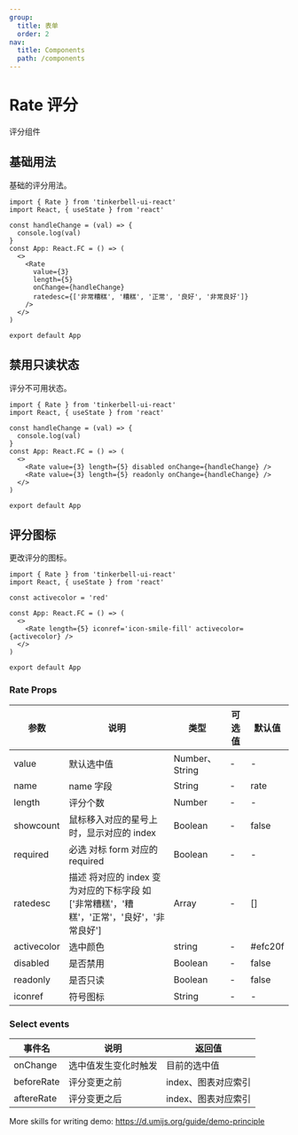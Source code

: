```yaml
---
group:
  title: 表单
  order: 2
nav:
  title: Components
  path: /components
---
```


# Rate 评分

评分组件

## 基础用法

基础的评分用法。

```tsx
import { Rate } from 'tinkerbell-ui-react'
import React, { useState } from 'react'

const handleChange = (val) => {
  console.log(val)
}
const App: React.FC = () => (
  <>
    <Rate
      value={3}
      length={5}
      onChange={handleChange}
      ratedesc={['非常糟糕', '糟糕', '正常', '良好', '非常良好']}
    />
  </>
)

export default App
```

## 禁用只读状态

评分不可用状态。

```tsx
import { Rate } from 'tinkerbell-ui-react'
import React, { useState } from 'react'

const handleChange = (val) => {
  console.log(val)
}
const App: React.FC = () => (
  <>
    <Rate value={3} length={5} disabled onChange={handleChange} />
    <Rate value={3} length={5} readonly onChange={handleChange} />
  </>
)

export default App
```

## 评分图标

更改评分的图标。

```tsx
import { Rate } from 'tinkerbell-ui-react'
import React, { useState } from 'react'

const activecolor = 'red'

const App: React.FC = () => (
  <>
    <Rate length={5} iconref='icon-smile-fill' activecolor={activecolor} />
  </>
)

export default App
```

### Rate Props

| 参数        | 说明                                                                                      | 类型           | 可选值 | 默认值  |
| ----------- | ----------------------------------------------------------------------------------------- | -------------- | ------ | ------- |
| value       | 默认选中值                                                                                | Number、String | -      | -       |
| name        | name 字段                                                                                 | String         | -      | rate    |
| length      | 评分个数                                                                                  | Number         | -      | -       |
| showcount   | 鼠标移入对应的星号上时，显示对应的 index                                                  | Boolean        | -      | false   |
| required    | 必选 对标 form 对应的 required                                                            | Boolean        | -      | -       |
| ratedesc    | 描述 将对应的 index 变为对应的下标字段 如['非常糟糕'，'糟糕'，'正常'，'良好'，'非常良好'] | Array          | -      | []      |
| activecolor | 选中颜色                                                                                  | string         | -      | #efc20f |
| disabled    | 是否禁用                                                                                  | Boolean        | -      | false   |
| readonly    | 是否只读                                                                                  | Boolean        | -      | false   |
| iconref     | 符号图标                                                                                  | String         | -      | -       |

### Select events

| 事件名     | 说明                 | 返回值              |
| ---------- | -------------------- | ------------------- |
| onChange   | 选中值发生变化时触发 | 目前的选中值        |
| beforeRate | 评分变更之前         | index、图表对应索引 |
| aftereRate | 评分变更之后         | index、图表对应索引 |

More skills for writing demo: https://d.umijs.org/guide/demo-principle
